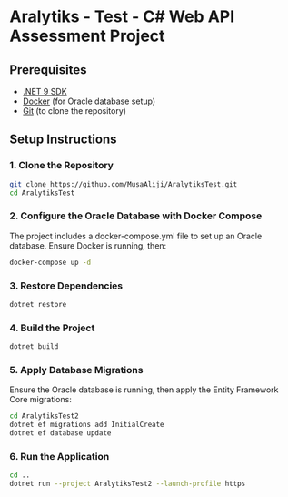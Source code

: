 # Aralytiks - Test - C# Web API Assessment Project

## Prerequisites

- [.NET 9 SDK](https://dotnet.microsoft.com/download/dotnet/9.0)
- [Docker](https://www.docker.com/get-started) (for Oracle database setup)
- [Git](https://git-scm.com/) (to clone the repository)

## Setup Instructions

### 1. Clone the Repository
```bash
git clone https://github.com/MusaAliji/AralytiksTest.git
cd AralytiksTest
```

### 2. Configure the Oracle Database with Docker Compose

The project includes a docker-compose.yml file to set up an Oracle database. Ensure Docker is running, then:
```bash
docker-compose up -d
```

### 3. Restore Dependencies
```bash
dotnet restore
```

### 4. Build the Project
```bash
dotnet build
```

### 5. Apply Database Migrations
Ensure the Oracle database is running, then apply the Entity Framework Core migrations:
```bash
cd AralytiksTest2
dotnet ef migrations add InitialCreate
dotnet ef database update
```

### 6. Run the Application
```bash
cd ..
dotnet run --project AralytiksTest2 --launch-profile https
```
